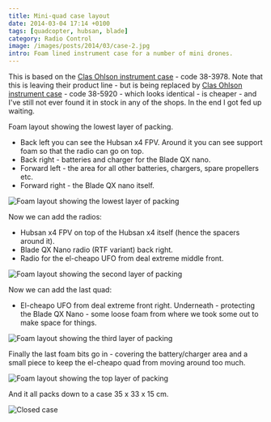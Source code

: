 ```yaml
---
title: Mini-quad case layout
date: 2014-03-04 17:14 +0100
tags: [quadcopter, hubsan, blade]
category: Radio Control
image: /images/posts/2014/03/case-2.jpg
intro: Foam lined instrument case for a number of mini drones.
---
```


This is based on the [Clas Ohlson instrument case](http://www.clasohlson.com/no/Instrumentkoffert/38-3978) - code 38-3978. Note that this is leaving their product line - but is being replaced by [Clas Ohlson instrument case](http://www.clasohlson.com/no/Instrumentkoffert/38-5920) - code 38-5920 - which looks identical - is cheaper - and I've still not ever found it in stock in any of the shops. In the end I got fed up waiting.

Foam layout showing the lowest layer of packing.

- Back left you can see the Hubsan x4 FPV. Around it you can see support foam so that the radio can go on top.
- Back right - batteries and charger for the Blade QX nano.
- Forward left - the area for all other batteries, chargers, spare propellers etc.
- Forward right - the Blade QX nano itself.

![Foam layout showing the lowest layer of packing](/images/posts/2014/03/case-1.jpg)

Now we can add the radios:

- Hubsan x4 FPV on top of the Hubsan x4 itself (hence the spacers around it).
- Blade QX Nano radio (RTF variant) back right.
- Radio for the el-cheapo UFO from deal extreme middle front.

![Foam layout showing the second layer of packing](/images/posts/2014/03/case-2.jpg)

Now we can add the last quad:

- El-cheapo UFO from deal extreme front right. Underneath - protecting the Blade QX Nano - some loose foam from where we took some out to make space for things.

![Foam layout showing the third layer of packing](/images/posts/2014/03/case-3.jpg)

Finally the last foam bits go in - covering the battery/charger area and a small piece to keep the el-cheapo quad from moving around too much.

![Foam layout showing the top layer of packing](/images/posts/2014/03/case-packed.jpg)

And it all packs down to a case 35 x 33 x 15 cm.

![Closed case](/images/posts/2014/03/case.jpg)

